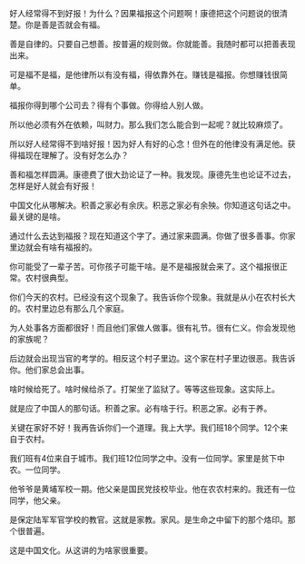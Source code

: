 好人经常得不到好报！为什么？因果福报这个问题啊！康德把这个问题说的很清楚。你是善是否就会有福。

善是自律的。只要自己想善。按普遍的规则做。你就能善。我随时都可以把善表现出来。

可是福不是福，是他律所以有没有福，得依靠外在。赚钱是福报。你想赚钱很简单。

福报你得到哪个公司去？得有个事做。你得给人别人做。

所以他必须有外在依赖，叫财力。那么我们怎么能合到一起呢？就比较麻烦了。

所以好人经常得不到啥好报！因为好人有好的心念！但外在的他律没有满足他。获得福现在理解了。没有好怎么办？

善和福怎样圆满。康德费了很大劲论证了一种。我发现。康德先生也论证不过去，怎样是好人就会有好报！

中国文化从哪解决。积善之家必有余庆。积恶之家必有余殃。你知道这句话之中。最关键的是啥。

通过什么去达到福报？现在知道这个字了。通过家来圆满。你做了很多善事。你家里边就会有啥有福报的。

你可能受了一辈子苦。可你孩子可能干啥。是不是福报就会来了。这个福报很正常。农村很典型。

你们今天的农村。已经没有这个现象了。我告诉你个现象。我就是从小在农村长大的。农村里边总有那么几个家庭。

为人处事各方面都很好！而且他们家做人做事。很有礼节。很有仁义。你会发现他的家族呢？

后边就会出现当官的考学的。相反这个村子里边。这个家在村子里边很恶。我告诉你。他们家总会出事。

啥时候给死了。啥时候给杀了。打架坐了监狱了。等等这些现象。这实际上。

就是应了中国人的那句话。积善之家。必有啥于行。积恶之家。必有于养。

关键在家好不好！我再告诉你们一个道理。我上大学。我们班18个同学。12个来自于农村。

我们班有4位来自于城市。我们班12位同学之中。没有一位同学。家里是贫下中农。一位同学。

他爷爷是黄埔军校一期。他父亲是国民党技校毕业。他在农农村来的。我还有一位同学，他父亲。

是保定陆军军官学校的教官。这就是家教。家风。是生命之中留下的那个烙印。那个很普遍。

这是中国文化。从这讲的为啥家很重要。